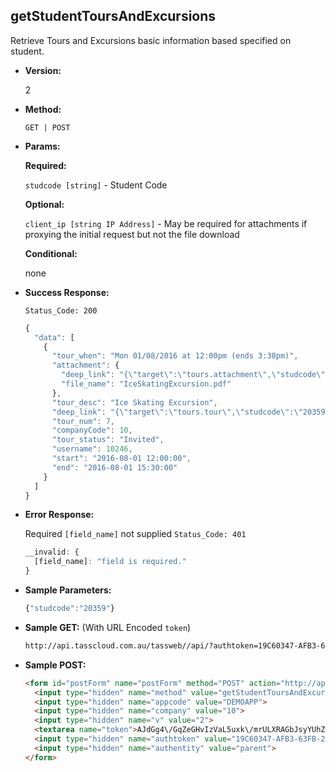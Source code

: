 **getStudentToursAndExcursions**
----
Retrieve Tours and Excursions basic information based specified on student.

* **Version:**

  2

* **Method:**

  `GET | POST`
  
*  **Params:**

   **Required:**
 
   `studcode [string]` - Student Code
   
   **Optional:**
 
   `client_ip [string IP Address]` - May be required for attachments if proxying the initial request but not the file download

   **Conditional:**

   none

* **Success Response:**
    
    `Status_Code: 200`
    ```javascript
    {
      "data": [
        {
          "tour_when": "Mon 01/08/2016 at 12:00pm (ends 3:30pm)",
          "attachment": {
            "deep_link": "{\"target\":\"tours.attachment\",\"studcode\":\"20359\",\"tour_num\":\"26\",\"prod_menu\":\Y\"}",
            "file_name": "IceSkatingExcursion.pdf"
          },
          "tour_desc": "Ice Skating Excursion",
          "deep_link": "{\"target\":\"tours.tour\",\"studcode\":\"20359\",\"tour_num\":\"26\",\"prod_menu\":\"Y\"}",
          "tour_num": 7,
          "companyCode": 10,
          "tour_status": "Invited",
          "username": 10246,
          "start": "2016-08-01 12:00:00",
          "end": "2016-08-01 15:30:00"
        }
      ]
  	}
	```
 
* **Error Response:**

    Required `[field_name]` not supplied `Status_Code: 401`
    ```javascript
    __invalid: {
      [field_name]: "field is required."
    }
    ```
    
* **Sample Parameters:**

	```javascript
    {"studcode":"20359"}
	```

* **Sample GET:** (With URL Encoded `token`)

	```HTML
    http://api.tasscloud.com.au/tassweb//api/?authtoken=19C60347-AFB3-63FB-27F939E222BF1F79&appcode=DEMOAPP&v=2&method=GetStudentToursAndExcursions&authentity=parent&token=AJdGg4%2FGqZeGHvIzVaL5uxk%2FmrULXRAGbJsyYUhZwR4%3D&company=10
	```
  
* **Sample POST:**

	```HTML
    <form id="postForm" name="postForm" method="POST" action="http://api.tasscloud.com.au/tassweb/api/">
      <input type="hidden" name="method" value="getStudentToursAndExcursions">
      <input type="hidden" name="appcode" value="DEMOAPP">
      <input type="hidden" name="company" value="10">
      <input type="hidden" name="v" value="2">
      <textarea name="token">AJdGg4\/GqZeGHvIzVaL5uxk\/mrULXRAGbJsyYUhZwR4=</textarea>
      <input type="hidden" name="authtoken" value="19C60347-AFB3-63FB-27F939E222BF1F79">
      <input type="hidden" name="authentity" value="parent">
    </form>
	```

